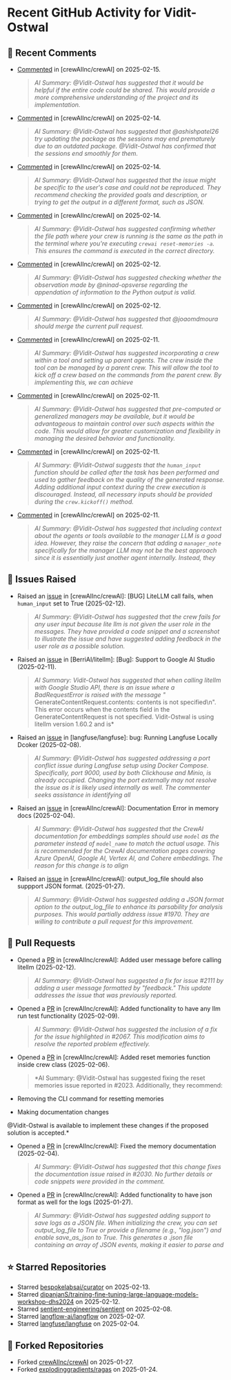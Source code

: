# Recent GitHub Activity for Vidit-Ostwal

## 💬 Recent Comments
- [Commented](https://github.com/crewAIInc/crewAI/issues/2131#issuecomment-2660681309) in [crewAIInc/crewAI] on 2025-02-15.
  > *AI Summary: @Vidit-Ostwal has suggested that it would be helpful if the entire code could be shared. This would provide a more comprehensive understanding of the project and its implementation.*
- [Commented](https://github.com/crewAIInc/crewAI/issues/2102#issuecomment-2659922689) in [crewAIInc/crewAI] on 2025-02-14.
  > *AI Summary: @Vidit-Ostwal has suggested that @ashishpatel26 try updating the package as the sessions may end prematurely due to an outdated package. @Vidit-Ostwal has confirmed that the sessions end smoothly for them.*
- [Commented](https://github.com/crewAIInc/crewAI/issues/2105#issuecomment-2659884693) in [crewAIInc/crewAI] on 2025-02-14.
  > *AI Summary: @Vidit-Ostwal has suggested that the issue might be specific to the user's case and could not be reproduced. They recommend checking the provided goals and description, or trying to get the output in a different format, such as JSON.*
- [Commented](https://github.com/crewAIInc/crewAI/issues/2123#issuecomment-2659864458) in [crewAIInc/crewAI] on 2025-02-14.
  > *AI Summary: @Vidit-Ostwal has suggested confirming whether the file path where your crew is running is the same as the path in the terminal where you're executing `crewai reset-memories -a`. This ensures the command is executed in the correct directory.*
- [Commented](https://github.com/crewAIInc/crewAI/issues/2105#issuecomment-2653744764) in [crewAIInc/crewAI] on 2025-02-12.
  > *AI Summary: @Vidit-Ostwal has suggested checking whether the observation made by @ninad-opsverse regarding the appendation of information to the Python output is valid.*
- [Commented](https://github.com/crewAIInc/crewAI/pull/2071#issuecomment-2653722469) in [crewAIInc/crewAI] on 2025-02-12.
  > *AI Summary: @Vidit-Ostwal has suggested that @joaomdmoura should merge the current pull request.*
- [Commented](https://github.com/crewAIInc/crewAI/issues/2097#issuecomment-2651667767) in [crewAIInc/crewAI] on 2025-02-11.
  > *AI Summary: @Vidit-Ostwal has suggested incorporating a crew within a tool and setting up parent agents. The crew inside the tool can be managed by a parent crew. This will allow the tool to kick off a crew based on the commands from the parent crew. By implementing this, we can achieve*
- [Commented](https://github.com/crewAIInc/crewAI/issues/2095#issuecomment-2651664099) in [crewAIInc/crewAI] on 2025-02-11.
  > *AI Summary: @Vidit-Ostwal has suggested that pre-computed or generalized managers may be available, but it would be advantageous to maintain control over such aspects within the code. This would allow for greater customization and flexibility in managing the desired behavior and functionality.*
- [Commented](https://github.com/crewAIInc/crewAI/issues/2092#issuecomment-2651660502) in [crewAIInc/crewAI] on 2025-02-11.
  > *AI Summary: @Vidit-Ostwal suggests that the `human_input` function should be called after the task has been performed and used to gather feedback on the quality of the generated response. Adding additional input context during the crew execution is discouraged. Instead, all necessary inputs should be provided during the `crew.kickoff()` method.*
- [Commented](https://github.com/crewAIInc/crewAI/issues/2095#issuecomment-2650913664) in [crewAIInc/crewAI] on 2025-02-11.
  > *AI Summary: @Vidit-Ostwal has suggested that including context about the agents or tools available to the manager LLM is a good idea. However, they raise the concern that adding a `manager_note` specifically for the manager LLM may not be the best approach since it is essentially just another agent internally. Instead, they*

## 🐛 Issues Raised
- Raised an [issue](https://github.com/crewAIInc/crewAI/issues/2111) in [crewAIInc/crewAI]: [BUG] LiteLLM call fails, when `human_input` set to True (2025-02-12).
  > *AI Summary: @Vidit-Ostwal has suggested that the crew fails for any user input because lite llm is not given the user role in the messages. They have provided a code snippet and a screenshot to illustrate the issue and have suggested adding feedback in the user role as a possible solution.*
- Raised an [issue](https://github.com/BerriAI/litellm/issues/8467) in [BerriAI/litellm]: [Bug]: Support to Google AI Studio (2025-02-11).
  > *AI Summary: Vidit-Ostwal has suggested that when calling litellm with Google Studio API, there is an issue where a BadRequestError is raised with the message "* GenerateContentRequest.contents: contents is not specified\n". This error occurs when the contents field in the GenerateContentRequest is not specified. Vidit-Ostwal is using litellm version 1.60.2 and is*
- Raised an [issue](https://github.com/langfuse/langfuse/issues/5432) in [langfuse/langfuse]: bug: Running Langfuse Locally Dcoker (2025-02-08).
  > *AI Summary: @Vidit-Ostwal has suggested addressing a port conflict issue during Langfuse setup using Docker Compose. Specifically, port 9000, used by both Clickhouse and Minio, is already occupied. Changing the port externally may not resolve the issue as it is likely used internally as well. The commenter seeks assistance in identifying all*
- Raised an [issue](https://github.com/crewAIInc/crewAI/issues/2030) in [crewAIInc/crewAI]: Documentation Error in memory docs (2025-02-04).
  > *AI Summary: @Vidit-Ostwal has suggested that the CrewAI documentation for embeddings samples should use `model` as the parameter instead of `model_name` to match the actual usage. This is recommended for the CrewAI documentation pages covering Azure OpenAI, Google AI, Vertex AI, and Cohere embeddings. The reason for this change is to align*
- Raised an [issue](https://github.com/crewAIInc/crewAI/issues/1984) in [crewAIInc/crewAI]: output_log_file should also suppport JSON format. (2025-01-27).
  > *AI Summary: @Vidit-Ostwal has suggested adding a JSON format option to the output_log_file to enhance its parsability for analysis purposes. This would partially address issue #1970. They are willing to contribute a pull request for this improvement.*

## 🚀 Pull Requests
- Opened a [PR](https://github.com/crewAIInc/crewAI/pull/2112) in [crewAIInc/crewAI]: Added user message before calling litellm (2025-02-12).
  > *AI Summary: @Vidit-Ostwal has suggested a fix for issue #2111 by adding a user message formatted by "feedback." This update addresses the issue that was previously reported.*
- Opened a [PR](https://github.com/crewAIInc/crewAI/pull/2071) in [crewAIInc/crewAI]: Added functionality to have any llm run test functionality (2025-02-09).
  > *AI Summary: @Vidit-Ostwal has suggested the inclusion of a fix for the issue highlighted in #2067. This modification aims to resolve the reported problem effectively.*
- Opened a [PR](https://github.com/crewAIInc/crewAI/pull/2047) in [crewAIInc/crewAI]: Added reset memories function inside crew class (2025-02-06).
  > *AI Summary: @Vidit-Ostwal has suggested fixing the reset memories issue reported in #2023. Additionally, they recommend:

- Removing the CLI command for resetting memories
- Making documentation changes

@Vidit-Ostwal is available to implement these changes if the proposed solution is accepted.*
- Opened a [PR](https://github.com/crewAIInc/crewAI/pull/2031) in [crewAIInc/crewAI]: Fixed the memory documentation (2025-02-04).
  > *AI Summary: @Vidit-Ostwal has suggested that this change fixes the documentation issue raised in #2030. No further details or code snippets were provided in the comment.*
- Opened a [PR](https://github.com/crewAIInc/crewAI/pull/1985) in [crewAIInc/crewAI]: Added functionality to have json format as well for the logs (2025-01-27).
  > *AI Summary: @Vidit-Ostwal has suggested adding support to save logs as a JSON file. When initializing the crew, you can set output_log_file to True or provide a filename (e.g., "log.json") and enable save_as_json to True. This generates a .json file containing an array of JSON events, making it easier to parse and*

## ⭐ Starred Repositories
- Starred [bespokelabsai/curator](https://github.com/bespokelabsai/curator) on 2025-02-13.
- Starred [dipanjanS/training-fine-tuning-large-language-models-workshop-dhs2024](https://github.com/dipanjanS/training-fine-tuning-large-language-models-workshop-dhs2024) on 2025-02-12.
- Starred [sentient-engineering/sentient](https://github.com/sentient-engineering/sentient) on 2025-02-08.
- Starred [langflow-ai/langflow](https://github.com/langflow-ai/langflow) on 2025-02-07.
- Starred [langfuse/langfuse](https://github.com/langfuse/langfuse) on 2025-02-04.

## 🍴 Forked Repositories
- Forked [crewAIInc/crewAI](https://github.com/Vidit-Ostwal/crewAI) on 2025-01-27.
- Forked [explodinggradients/ragas](https://github.com/Vidit-Ostwal/ragas) on 2025-01-24.
